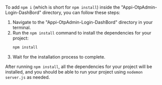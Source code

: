 To add `npm i` (which is short for `npm install`) inside the "Appi-OtpAdmin-Login-DashBord" directory, you can follow these steps:

1. Navigate to the "Appi-OtpAdmin-Login-DashBord" directory in your terminal.
2. Run the `npm install` command to install the dependencies for your project:
   ```bash
   npm install
   ```
3. Wait for the installation process to complete.

After running `npm install`, all the dependencies for your project will be installed, and you should be able to run your project using `nodemon server.js` as needed.
